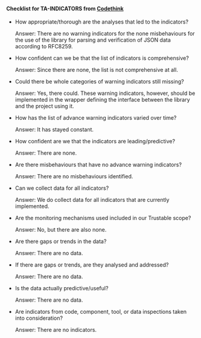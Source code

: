 #### Checklist for TA-INDICATORS from [Codethink](https://codethinklabs.gitlab.io/trustable/trustable/print_page.html)

* How appropriate/thorough are the analyses that led to the indicators?

    Answer:  There are no warning indicators for the none misbehaviours for the use of the library for parsing and verification of JSON data according to RFC8259.

* How confident can we be that the list of indicators is comprehensive? 

    Answer:  Since there are none, the list is not comprehensive at all.

* Could there be whole categories of warning indicators still missing?

    Answer:  Yes, there could. These warning indicators, however, should be implemented in the wrapper defining the interface between the library and the project using it.

* How has the list of advance warning indicators varied over time?

    Answer:  It has stayed constant.

* How confident are we that the indicators are leading/predictive?

    Answer: There are none.

* Are there misbehaviours that have no advance warning indicators?

    Answer:  There are no misbehaviours identified.

* Can we collect data for all indicators? 

    Answer:  We do collect data for all indicators that are currently implemented.

* Are the monitoring mechanisms used included in our Trustable scope? 

    Answer:  No, but there are also none.

* Are there gaps or trends in the data? 

    Answer:  There are no data.

* If there are gaps or trends, are they analysed and addressed?

    Answer:  There are no data.

* Is the data actually predictive/useful?

    Answer:  There are no data.

* Are indicators from code, component, tool, or data inspections taken into consideration?

    Answer:  There are no indicators.